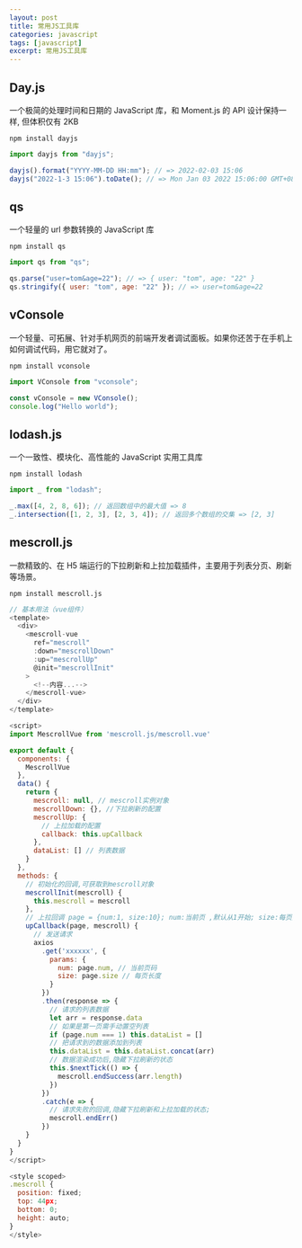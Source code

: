 ```yaml
---
layout: post
title: 常用JS工具库
categories: javascript
tags: [javascript]
excerpt: 常用JS工具库
---
```


## Day.js

一个极简的处理时间和日期的 JavaScript 库，和 Moment.js 的 API 设计保持一样, 但体积仅有 2KB

```shell
npm install dayjs
```

```js
import dayjs from "dayjs";

dayjs().format("YYYY-MM-DD HH:mm"); // => 2022-02-03 15:06
dayjs("2022-1-3 15:06").toDate(); // => Mon Jan 03 2022 15:06:00 GMT+0800 (中国标准时间)
```

## qs

一个轻量的 url 参数转换的 JavaScript 库

```shell
npm install qs
```

```js
import qs from "qs";

qs.parse("user=tom&age=22"); // => { user: "tom", age: "22" }
qs.stringify({ user: "tom", age: "22" }); // => user=tom&age=22
```

## vConsole

一个轻量、可拓展、针对手机网页的前端开发者调试面板。如果你还苦于在手机上如何调试代码，用它就对了。

```shell
npm install vconsole
```

```js
import VConsole from "vconsole";

const vConsole = new VConsole();
console.log("Hello world");
```

## lodash.js

一个一致性、模块化、高性能的 JavaScript 实用工具库

```shell
npm install lodash
```

```js
import _ from "lodash";

_.max([4, 2, 8, 6]); // 返回数组中的最大值 => 8
_.intersection([1, 2, 3], [2, 3, 4]); // 返回多个数组的交集 => [2, 3]
```

## mescroll.js

一款精致的、在 H5 端运行的下拉刷新和上拉加载插件，主要用于列表分页、刷新等场景。

```shell
npm install mescroll.js
```

```js
// 基本用法（vue组件）
<template>
  <div>
    <mescroll-vue
      ref="mescroll"
      :down="mescrollDown"
      :up="mescrollUp"
      @init="mescrollInit"
    >
      <!--内容...-->
    </mescroll-vue>
  </div>
</template>

<script>
import MescrollVue from 'mescroll.js/mescroll.vue'

export default {
  components: {
    MescrollVue
  },
  data() {
    return {
      mescroll: null, // mescroll实例对象
      mescrollDown: {}, //下拉刷新的配置
      mescrollUp: {
        // 上拉加载的配置
        callback: this.upCallback
      },
      dataList: [] // 列表数据
    }
  },
  methods: {
    // 初始化的回调,可获取到mescroll对象
    mescrollInit(mescroll) {
      this.mescroll = mescroll
    },
    // 上拉回调 page = {num:1, size:10}; num:当前页 ,默认从1开始; size:每页数据条数,默认10
    upCallback(page, mescroll) {
      // 发送请求
      axios
        .get('xxxxxx', {
          params: {
            num: page.num, // 当前页码
            size: page.size // 每页长度
          }
        })
        .then(response => {
          // 请求的列表数据
          let arr = response.data
          // 如果是第一页需手动置空列表
          if (page.num === 1) this.dataList = []
          // 把请求到的数据添加到列表
          this.dataList = this.dataList.concat(arr)
          // 数据渲染成功后,隐藏下拉刷新的状态
          this.$nextTick(() => {
            mescroll.endSuccess(arr.length)
          })
        })
        .catch(e => {
          // 请求失败的回调,隐藏下拉刷新和上拉加载的状态;
          mescroll.endErr()
        })
    }
  }
}
</script>

<style scoped>
.mescroll {
  position: fixed;
  top: 44px;
  bottom: 0;
  height: auto;
}
</style>
```
